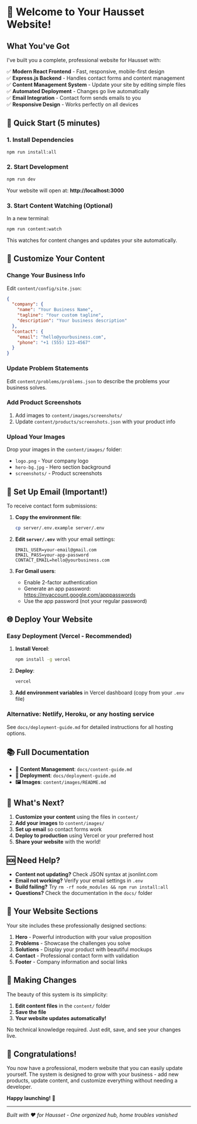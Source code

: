 # 🎉 Welcome to Your Hausset Website!

## What You've Got

I've built you a complete, professional website for Hausset with:

✅ **Modern React Frontend** - Fast, responsive, mobile-first design  
✅ **Express.js Backend** - Handles contact forms and content management  
✅ **Content Management System** - Update your site by editing simple files  
✅ **Automated Deployment** - Changes go live automatically  
✅ **Email Integration** - Contact form sends emails to you  
✅ **Responsive Design** - Works perfectly on all devices  

## 🚀 Quick Start (5 minutes)

### 1. Install Dependencies
```bash
npm run install:all
```

### 2. Start Development
```bash
npm run dev
```

Your website will open at: **http://localhost:3000**

### 3. Start Content Watching (Optional)
In a new terminal:
```bash
npm run content:watch
```

This watches for content changes and updates your site automatically.

## 📝 Customize Your Content

### Change Your Business Info
Edit `content/config/site.json`:

```json
{
  "company": {
    "name": "Your Business Name",
    "tagline": "Your custom tagline",
    "description": "Your business description"
  },
  "contact": {
    "email": "hello@yourbusiness.com",
    "phone": "+1 (555) 123-4567"
  }
}
```

### Update Problem Statements
Edit `content/problems/problems.json` to describe the problems your business solves.

### Add Product Screenshots
1. Add images to `content/images/screenshots/`
2. Update `content/products/screenshots.json` with your product info

### Upload Your Images
Drop your images in the `content/images/` folder:
- `logo.png` - Your company logo
- `hero-bg.jpg` - Hero section background
- `screenshots/` - Product screenshots

## 📧 Set Up Email (Important!)

To receive contact form submissions:

1. **Copy the environment file**:
   ```bash
   cp server/.env.example server/.env
   ```

2. **Edit `server/.env`** with your email settings:
   ```env
   EMAIL_USER=your-email@gmail.com
   EMAIL_PASS=your-app-password
   CONTACT_EMAIL=hello@yourbusiness.com
   ```

3. **For Gmail users**: 
   - Enable 2-factor authentication
   - Generate an app password: https://myaccount.google.com/apppasswords
   - Use the app password (not your regular password)

## 🌐 Deploy Your Website

### Easy Deployment (Vercel - Recommended)

1. **Install Vercel**:
   ```bash
   npm install -g vercel
   ```

2. **Deploy**:
   ```bash
   vercel
   ```

3. **Add environment variables** in Vercel dashboard (copy from your `.env` file)

### Alternative: Netlify, Heroku, or any hosting service

See `docs/deployment-guide.md` for detailed instructions for all hosting options.

## 📚 Full Documentation

- **📁 Content Management**: `docs/content-guide.md`
- **🚀 Deployment**: `docs/deployment-guide.md`  
- **🖼️ Images**: `content/images/README.md`

## 🎯 What's Next?

1. **Customize your content** using the files in `content/`
2. **Add your images** to `content/images/`
3. **Set up email** so contact forms work
4. **Deploy to production** using Vercel or your preferred host
5. **Share your website** with the world!

## 🆘 Need Help?

- **Content not updating?** Check JSON syntax at jsonlint.com
- **Email not working?** Verify your email settings in `.env`
- **Build failing?** Try `rm -rf node_modules && npm run install:all`
- **Questions?** Check the documentation in the `docs/` folder

## 🎨 Your Website Sections

Your site includes these professionally designed sections:

1. **Hero** - Powerful introduction with your value proposition
2. **Problems** - Showcase the challenges you solve  
3. **Solutions** - Display your product with beautiful mockups
4. **Contact** - Professional contact form with validation
5. **Footer** - Company information and social links

## 🔄 Making Changes

The beauty of this system is its simplicity:

1. **Edit content files** in the `content/` folder
2. **Save the file**
3. **Your website updates automatically!**

No technical knowledge required. Just edit, save, and see your changes live.

## 🎉 Congratulations!

You now have a professional, modern website that you can easily update yourself. The system is designed to grow with your business - add new products, update content, and customize everything without needing a developer.

**Happy launching!** 🚀

---

*Built with ❤️ for Hausset - One organized hub, home troubles vanished*